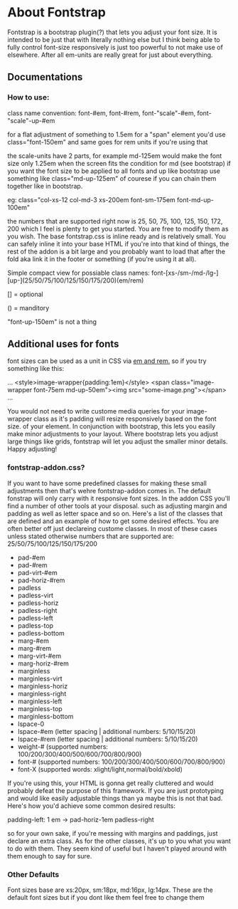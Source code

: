 # About Fontstrap
Fontstrap is a bootstrap plugin(?) that lets you adjust your font size. It is intended to be just that with literally nothing else but I think being able to fully control font-size responsively is just too powerful to not make use of elsewhere. After all em-units are really great for just about everything.

<h2>Documentations</h2>
<h3>How to use:</h3>
<p>class name convention: font-#em, font-#rem, font-"scale"-#em, font-"scale"-up-#em </p>
<p>for a flat adjustment of something to 1.5em for a "span" element you'd use class="font-150em" and same goes for rem units if you're using that</p>
<p>the scale-units have 2 parts, for example md-125em would make the font size only 1.25em when the screen fits the condition for md (see bootstrap) if you want the font size to be applied to all fonts and up like bootstrap use something like class="md-up-125em" of courese if you can chain them together like in bootstrap.</p>
<p>eg: class="col-xs-12 col-md-3 xs-200em font-sm-175em font-md-up-100em"</p>

<p>the numbers that are supported right now is 25, 50, 75, 100, 125, 150, 172, 200 which I feel is plenty to get you started. You are free to modify them as you wish. The base fontstrap.css is inline ready and is relatively small. You can safely inline it into your base HTML if you're into that kind of things, the rest of the addon is a bit large and you probably want to load that after the fold aka link it in the footer or something (if you're using it at all). </p>

<p>Simple compact view for possiable class names: font-[xs-/sm-/md-/lg-][up-](25/50/75/100/125/150/175/200)(em/rem)</p>
<p>[] = optional</p>
<p>() = manditory</p>
<p>"font-up-150em" is not a thing</p>

<h2>Additional uses for fonts</h2>
<p>font sizes can be used as a unit in CSS via <a href="http://zellwk.com/blog/rem-vs-em/">em and rem.</a> so if you try something like this: </p>

...
&lt;style&gt;image-wrapper{padding:1em}&lt;/style&gt;
&lt;span class=&quot;image-wrapper font-75em md-up-50em&quot;&gt;&lt;img src=&quot;some-image.png&quot;&gt;&lt;/span&gt;
...

<p>You would not need to write custome media queries for your image-wrapper class as it's padding will resize responsively based on the font size. of your element. In conjunction with bootstrap, this lets you easily make minor adjustments to your layout. Where bootstrap lets you adjust large things like grids, fontstrap will let you adjust the smaller minor details. Happy adjusting!</p>

<h3>fontstrap-addon.css?</h3>
<p>If you want to have some predefined classes for making these small adjustments then that's wehre fontstrap-addon comes in. The default fonstrap will only carry with it responsive font sizes. In the addon CSS you'll find a number of other tools at your disposal. such as adjusting margin and padding as well as letter space and so on. Here's a list of the classes that are defined and an example of how to get some desired effects. You are often better off just declareing custome classes. In most of these cases unless stated otherwise numbers that are supported are: 25/50/75/100/125/150/175/200</p>
<ul>
	<li>pad-#em</li>
	<li>pad-#rem</li>
	<li>pad-virt-#em</li>
	<li>pad-horiz-#rem</li>
	<li>padless</li>
	<li>padless-virt</li>
	<li>padless-horiz</li>
	<li>padless-right</li>
	<li>padless-left</li>
	<li>padless-top</li>
	<li>padless-bottom</li>
	<li>marg-#em</li>
	<li>marg-#rem</li>
	<li>marg-virt-#em</li>
	<li>marg-horiz-#rem</li>
	<li>marginless</li>
	<li>marginless-virt</li>
	<li>marginless-horiz</li>
	<li>marginless-right</li>
	<li>marginless-left</li>
	<li>marginless-top</li>
	<li>marginless-bottom</li>
	<li>lspace-0</li>
	<li>lspace-#em (letter spacing | additional numbers: 5/10/15/20)</li>
	<li>lspace-#rem (letter spacing | additional numbers: 5/10/15/20)</li>
	<li>weight-# (supported numbers: 100/200/300/400/500/600/700/800/900)</li>
	<li>font-# (supported numbers: 100/200/300/400/500/600/700/800/900)</li>
	<li>font-X (supported words: xlight/light,normal/bold/xbold)</li>
</ul>

<p>If you're using this, your HTML is gonna get really cluttered and would probably defeat the purpose of this framework. If you are just prototyping and would like easily adjustable things than ya maybe this is not that bad. Here's how you'd achieve some common desired results:</p>

<p>padding-left: 1 em -> pad-horiz-1em padless-right</p>

<p>so for your own sake, if you're messing with margins and paddings, just declare an extra class. As for the other classes, it's up to you what you want to do with them. They seem kind of useful but I haven't played around with them enough to say for sure.</p>

<h3>Other Defaults</h3>
<p>Font sizes base are xs:20px, sm:18px, md:16px, lg:14px. These are the default font sizes but if you dont like them feel free to change them </p>
